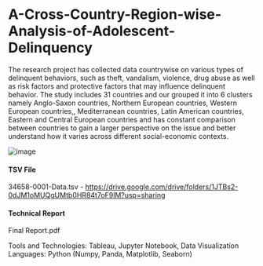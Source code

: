 # A-Cross-Country-Region-wise-Analysis-of-Adolescent-Delinquency

The research project has collected data countrywise on various types of delinquent behaviors, such as theft, vandalism, violence, drug abuse as well as risk factors and protective factors that may influence delinquent behavior. The study includes 31 countries and our grouped it into 6 clusters namely Anglo-Saxon countries, Northern European countries, Western European countries,, Mediterranean countries, Latin American countries, Eastern and Central European countries and has constant comparison between countries to gain a larger perspective on the issue and better understand how it varies across different social-economic contexts.

![image](https://github.com/ManishaLagisetty/A-Cross-Country-Region-wise-Analysis-of-Adolescent-Delinquency-Team-6/assets/147951099/efa1dbbe-682b-46ea-bc9f-38a78541c46b)

#### TSV File
34658-0001-Data.tsv - https://drive.google.com/drive/folders/1JTBs2-0dJM1oMUQgUMtb0HR84t7oF9lM?usp=sharing

#### Technical Report 
Final Report.pdf

Tools and Technologies: Tableau, Jupyter Notebook, Data Visualization <br>
Languages: Python (Numpy, Panda, Matplotlib, Seaborn) <br>
